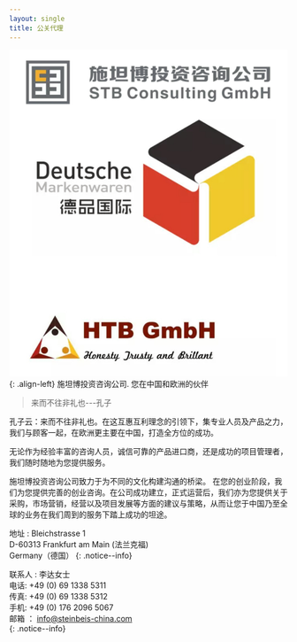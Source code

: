 ```yaml
---
layout: single
title: 公关代理
---
```


![image](/assets/images/spender/stb.png){: .align-left}
施坦博投资咨询公司. 您在中国和欧洲的伙伴

> 来而不往非礼也---孔子

孔子云：来而不往非礼也。在这互惠互利理念的引领下，集专业人员及产品之力，我们与顾客一起，在欧洲更主要在中国，打造全方位的成功。

无论作为经验丰富的咨询人员，诚信可靠的产品进口商，还是成功的项目管理者，我们随时随地为您提供服务。


施坦博投资咨询公司致力于为不同的文化构建沟通的桥梁。 在您的创业阶段，我们为您提供完善的创业咨询。在公司成功建立，正式运营后，我们亦为您提供关于采购，市场营销，经营以及项目发展等方面的建议与策略，从而让您于中国乃至全球的业务在我们周到的服务下踏上成功的坦途。


地址 : Bleichstrasse 1 <br>
D-60313 Frankfurt am Main (法兰克福) <br>
Germany（德国）
{: .notice--info}

联系人 : 李达女士 <br>
电话: +49 (0) 69 1338 5311 <br>
传真: +49 (0) 69 1338 5312 <br>
手机: +49 (0) 176 2096 5067 <br>
邮箱 ： info@steinbeis-china.com <br>
{: .notice--info}
